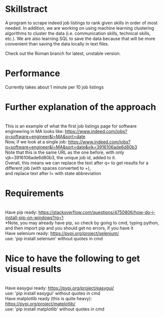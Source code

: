 # Skillstract
A program to scrape indeed job listings to rank given skills in order of most needed. In addition, we are working on using machine learning clustering algorithms to cluster the data (i.e. communication skills, technical skills, etc.). We are also learning SQL to save the data because that will be more convenient than saving the data locally in text files.

Check out the Roman branch for latest, unstable version.

# Performance
Currently takes about 1 minute per 10 job listings 

# Further explanation of the approach
<br>This is an example of what the first job listings page for software
<br>engineering in MA looks like: https://www.indeed.com/jobs?q=software+engineer&l=MA&sort=date
<br>Now, if we look at a single job: https://www.indeed.com/jobs?q=software+engineer&l=MA&sort=date&vjk=3916106ade6d80b3
<br>Note that this is the same URL as the one before, with only vjk=3916106ade6d80b3, the unique job id, added to it.
<br>Overall, this means we can replace the text after q= to get results for a different job (with spaces converted to +),
<br>and replace text after l= with state abbreviation

# Requirements
<br>Have pip ready: https://stackoverflow.com/questions/4750806/how-do-i-install-pip-on-windows?rq=1
<br> *Note, you may already have pip, so check by going to cmd, typing python, and then import pip and you should get no errors, if you have it
<br> Have selenium ready: https://pypi.org/project/selenium/
<br> use: 'pip install selenium' without quotes in cmd

# Nice to have the following to get visual results
<br>Have easygui ready: https://pypi.org/project/easygui/
<br>use: 'pip install easygui' without quotes in cmd
<br>Have matplotlib ready (this is quite heavy): https://pypi.org/project/matplotlib/
<br>use: 'pip install matplotlib' without quotes in cmd
